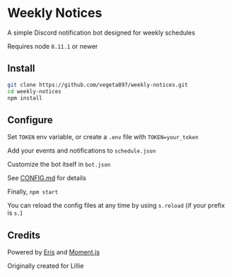 # Weekly Notices
A simple Discord notification bot designed for weekly schedules

Requires node `8.11.1` or newer

## Install

```bash
git clone https://github.com/vegeta897/weekly-notices.git
cd weekly-notices
npm install
```

## Configure

Set `TOKEN` env variable, or create a `.env` file with `TOKEN=your_token`

Add your events and notifications to `schedule.json`

Customize the bot itself in `bot.json`

See [CONFIG.md](CONFIG.md) for details

Finally, `npm start`

You can reload the config files at any time by using `s.reload` (if your prefix is `s.`)

## Credits

Powered by [Eris](https://abal.moe/Eris/) and [Moment.js](https://momentjs.com/)

Originally created for Lillie
